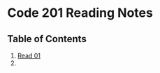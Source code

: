 # Code 201 Reading Notes

## Table of Contents

1. [Read 01](camillarees.github.io-reading-notes/201/read-01)
2. 
